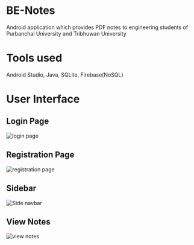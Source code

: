 # BE-Notes
Android application which provides PDF notes to engineering students of Purbanchal University and Tribhuwan University

# Tools used
Android Studio, Java, SQLite, Firebase(NoSQL)

# User Interface

## Login Page
![login page](https://user-images.githubusercontent.com/30067218/128628118-ba1f6cc5-2c37-42c6-98a2-f913a5d615ab.PNG)

## Registration Page
![registration page](https://user-images.githubusercontent.com/30067218/128628134-984ce7e4-0cab-433d-9561-946119ed7d09.PNG)

## Sidebar
![Side navbar](https://user-images.githubusercontent.com/30067218/128628152-d662b774-8625-44d5-99aa-4520fa00dc64.PNG)

## View Notes
![view notes](https://user-images.githubusercontent.com/30067218/128628169-9872427b-0529-46d5-ba24-f8f5417c1dd0.PNG)




